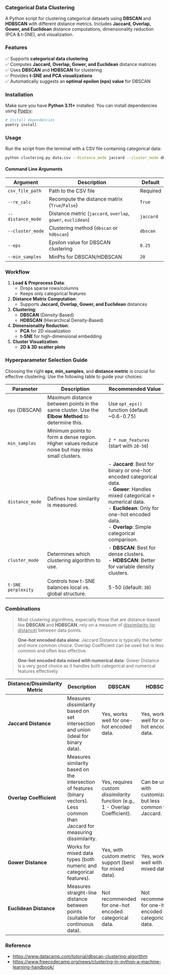 ### **Categorical Data Clustering**

A Python script for clustering categorical datasets using **DBSCAN** and **HDBSCAN** with different distance metrics. Includes **Jaccard, Overlap, Gower, and Euclidean** distance computations, dimensionality reduction (PCA & t-SNE), and visualization.

### Features
✅ Supports **categorical data clustering**  
✅ Computes **Jaccard, Overlap, Gower, and Euclidean** distance matrices  
✅ Uses **DBSCAN** and **HDBSCAN** for clustering  
✅ Provides **t-SNE and PCA visualizations**  
✅ Automatically suggests an **optimal epsilon (eps) value** for DBSCAN  


### Installation
Make sure you have **Python 3.11+** installed. You can install dependencies using [Poetry](https://python-poetry.org/):

```bash
# Install dependencies
poetry install
```

### Usage
Run the script from the terminal with a CSV file containing categorical data:

```bash
python clustering.py data.csv --distance_mode jaccard --cluster_mode dbscan --eps 0.6 --min_samples 50
```

#### Command Line Arguments
| Argument        | Description                                        | Default |
|----------------|----------------------------------------------------|---------|
| `csv_file_path` | Path to the CSV file                              | Required |
| `--re_calc`     | Recompute the distance matrix (`True`/`False`)    | `True` |
| `--distance_mode` | Distance metric (`jaccard`, `overlap`, `gower`, `euclidean`) | `jaccard` |
| `--cluster_mode`  | Clustering method (`dbscan` or `hdbscan`)        | `dbscan` |
| `--eps`         | Epsilon value for DBSCAN clustering               | `0.25` |
| `--min_samples` | MinPts for DBSCAN/HDBSCAN                         | `20` |

### Workflow

1. **Load & Preprocess Data**:  
   - Drops sparse rows/columns  
   - Keeps only categorical features  
2. **Distance Matrix Computation**:  
   - Supports **Jaccard, Overlap, Gower, and Euclidean** distances  
3. **Clustering**:  
   - **DBSCAN** (Density-Based)  
   - **HDBSCAN** (Hierarchical Density-Based)  
4. **Dimensionality Reduction**:  
   - **PCA** for 2D visualization  
   - **t-SNE** for high-dimensional embedding  
5. **Cluster Visualization**:  
   - **2D & 3D scatter plots**  

### Hyperparameter Selection Guide
Choosing the right **eps**, **min_samples**, and **distance metric** is crucial for effective clustering. Use the following table to guide your choices:

| **Parameter**     | **Description** | **Recommended Value** |
|-------------------|----------------|----------------------|
| `eps` (DBSCAN)   | Maximum distance between points in the same cluster. Use the **Elbow Method** to determine this. | Use `opt_eps()` function (default ~0.6-0.75) |
| `min_samples`    | Minimum points to form a dense region. Higher values reduce noise but may miss small clusters. | `2 * num_features` (start with `20-50`) |
| `distance_mode`  | Defines how similarity is measured. | - **Jaccard**: Best for binary or one-hot encoded categorical data.<br> - **Gower**: Handles mixed categorical + numerical data.<br> - **Euclidean**: Only for one-hot encoded data.<br> - **Overlap**: Simple categorical comparison. |
| `cluster_mode`   | Determines which clustering algorithm to use. | - **DBSCAN**: Best for dense clusters.<br> - **HDBSCAN**: Better for variable density clusters. |
| `t-SNE perplexity` | Controls how t-SNE balances local vs. global structure. | 5-50 (default: `30`) |

### Combinations

> Most clustering algorithms, especially those that are distance-based like **DBSCAN** and **HDBSCAN**, rely on a measure of <u>dissimilarity (or distance)</u> between data points.

> **One-hot encoded data alone**: Jaccard Distance is typically the better and more common choice. Overlap Coefficient can be used but is less common and often less effective.

> **One-hot encoded data mixed with numerical data**: Gower Distance is a very good choice as it handles both categorical and numerical features effectively.

| **Distance/Dissimilarity Metric** | **Description**                                                                     | **DBSCAN**                               | **HDBSCAN**                               |
|-----------------------------------|---------------------------------------------------------------------------------|------------------------------------------|-------------------------------------------|
| **Jaccard Distance**              | Measures dissimilarity based on set intersection and union (ideal for binary data). | Yes, works well for one-hot encoded data. | Yes, works well for one-hot encoded data.  |
| **Overlap Coefficient**           | Measures similarity based on the intersection of features (binary vectors). Less common than Jaccard for measuring dissimilarity. | Yes, requires custom *dissimilarity* function (e.g., 1 - Overlap Coefficient). | Can be used with customization, but less common than Jaccard. |
| **Gower Distance**                | Works for mixed data types (both numeric and categorical features).                 | Yes, with custom metric support (best for mixed data). | Yes, works well with mixed data.          |
| **Euclidean Distance**            | Measures straight-line distance between points (suitable for continuous data).     | Not recommended for one-hot encoded categorical data. | Not recommended for one-hot encoded categorical data. |

### Reference

- https://www.datacamp.com/tutorial/dbscan-clustering-algorithm
- https://www.freecodecamp.org/news/clustering-in-python-a-machine-learning-handbook/